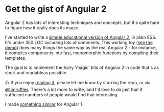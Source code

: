 # Get the gist of Angular 2
 
Angular 2 has lots of interesting techniques and concepts, but it's quite hard to figure how it really does its magic.

 
I've started to write a [simple educational version of Angular 2](gist-of-angular-2.js), in plain ES6. It's under 350 LOC including lots of comments. This working toy ([see the demo](https://timruffles.github.io/gist-of-angular-2/)) does many things the same way as the real Angular 2 - for instance, it compiles components into fast, monomorphic functions by compiling their templates.

 
The goal is to implement the hairy 'magic' bits of Angular 2 in code that's as short and readableas possible.

 
👍 If you enjoy [reading it](gist-of-angular-2.js), please let me know by starring the repo, or via [@timruffles](https://twitter.com/timruffles). There's a lot more to write, and I'd love to do just that if sufficient numbers of people would find that interesting.


I made [something similar](https://github.com/timruffles/cute) for Angular 1.
